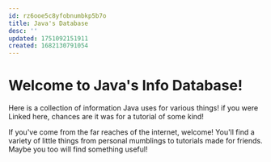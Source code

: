 ```yaml
---
id: rz6ooe5c8yfobnumbkp5b7o
title: Java's Database
desc: ''
updated: 1751092151911
created: 1682130791054
---
```

# Welcome to Java's Info Database!
Here is a collection of information Java uses for various things! if you were Linked here, chances are it was for a tutorial of some kind!

If you've come from the far reaches of the internet, welcome! You'll find a variety of little things from personal mumblings to tutorials made for friends. Maybe you too will find something useful!